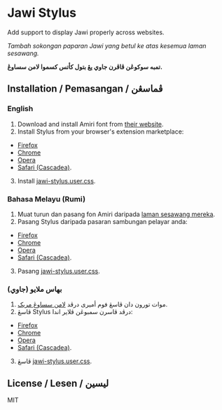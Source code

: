 # Jawi Stylus

Add support to display Jawi properly across websites.

*Tambah sokongan paparan Jawi yang betul ke atas kesemua laman sesawang.*

**تمبه سوکوڠن ڤاڤرن جاوي يڠ بتول کأتس کسموا لامن سساوڠ.**


## Installation / Pemasangan / ڤماسڠن

### English

1. Download and install Amiri font from [their website](https://www.amirifont.org/).
2. Install Stylus from your browser's extension marketplace:
  - [Firefox](https://addons.mozilla.org/en-US/firefox/addon/styl-us/)
  - [Chrome](https://chrome.google.com/webstore/detail/stylus/clngdbkpkpeebahjckkjfobafhncgmne)
  - [Opera](https://addons.opera.com/en-gb/extensions/details/stylus/)
  - [Safari (Cascadea)](https://cascadea.app/).
3. Install [jawi-stylus.user.css](https://raw.githubusercontent.com/jawi-mnh48/jawi-stylus/main/jawi-stylus.user.css).

### Bahasa Melayu (Rumi)

1. Muat turun dan pasang fon Amiri daripada [laman sesawang mereka](https://www.amirifont.org/).
2. Pasang Stylus daripada pasaran sambungan pelayar anda:
  - [Firefox](https://addons.mozilla.org/en-US/firefox/addon/styl-us/)
  - [Chrome](https://chrome.google.com/webstore/detail/stylus/clngdbkpkpeebahjckkjfobafhncgmne)
  - [Opera](https://addons.opera.com/en-gb/extensions/details/stylus/)
  - [Safari (Cascadea)](https://cascadea.app/).
3. Pasang [jawi-stylus.user.css](https://raw.githubusercontent.com/jawi-mnh48/jawi-stylus/main/jawi-stylus.user.css).

### بهاس ملايو (جاوي)

1. موات تورون دان ڤاسڠ فوم أمیری درڤد [لامن سساوڠ مريک](https://www.amirifont.org/).
2. ڤاسڠ Stylus درڤد ڤاسرن سمبوڠن ڤلاير اندا:
  - [Firefox](https://addons.mozilla.org/en-US/firefox/addon/styl-us/)
  - [Chrome](https://chrome.google.com/webstore/detail/stylus/clngdbkpkpeebahjckkjfobafhncgmne)
  - [Opera](https://addons.opera.com/en-gb/extensions/details/stylus/)
  - [Safari (Cascadea)](https://cascadea.app/).
3. ڤاسڠ [jawi-stylus.user.css](https://raw.githubusercontent.com/jawi-mnh48/jawi-stylus/main/jawi-stylus.user.css).


## License / Lesen / ليسين
MIT
